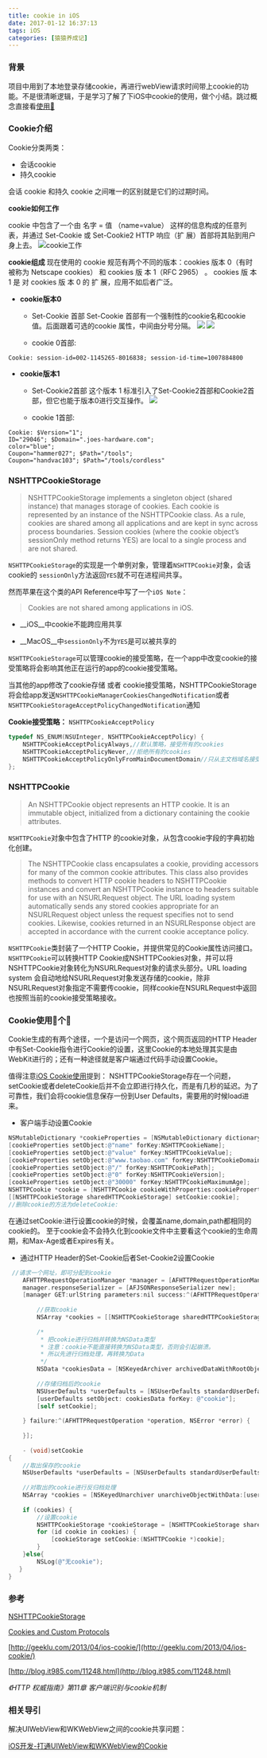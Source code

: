```yaml
---
title: cookie in iOS
date: 2017-01-12 16:37:13
tags: iOS
categories: [猿猿养成记]
---
```


### 背景
项目中用到了本地登录存储cookie，再进行webView请求时间带上cookie的功能。不是很清晰逻辑，于是学习了解了下iOS中cookie的使用，做个小结。跳过概念直接看[使用🌰](#example)

<!-- more -->

### Cookie介绍
Cookie分类两类：

* 会话cookie
* 持久cookie

会话 cookie 和持久 cookie 之间唯一的区别就是它们的过期时间。

__cookie如何工作__

cookie 中包含了一个由 名字 = 值 （name=value） 这样的信息构成的任意列表，并通过 Set-Cookie 或 Set-Cookie2 HTTP 响应（扩 展）首部将其贴到用户身上去。
![cookie工作](http://ojam5z7vg.bkt.clouddn.com/coldreading/jpg/cookie%E5%B7%A5%E4%BD%9C.png-blog)


__cookie组成__
现在使用的 cookie 规范有两个不同的版本：cookies 版本 0（有时被称为 Netscape cookies） 和 cookies 版 本 1（RFC 2965） 。 cookies 版 本 1 是 对 cookies 版 本 0 的 扩 展，应用不如后者广泛。

* __cookie版本0__
	* Set-Cookie 首部
Set-Cookie 首部有一个强制性的cookie名和cookie值。后面跟着可选的cookie 属性，中间由分号分隔。
![](http://ojam5z7vg.bkt.clouddn.com/coldreading/jpg/setcookie%E9%A6%96%E9%83%A81.png-blog)
![](http://ojam5z7vg.bkt.clouddn.com/coldreading/jpg/setcookie%E9%A6%96%E9%83%A82.png-blog)

	* cookie 0首部:

```
Cookie: session-id=002-1145265-8016838; session-id-time=1007884800
```

* __cookie版本1__ 
	* Set-Cookie2首部
这个版本 1 标准引入了Set-Cookie2首部和Cookie2首部，但它也能于版本0进行交互操作。
![](http://ojam5z7vg.bkt.clouddn.com/coldreading/jpg/setcookie2%E9%A6%96%E9%83%A8.png-blog)

	* cookie 1首部:

```
Cookie: $Version="1";
ID="29046"; $Domain=".joes-hardware.com";
color="blue";
Coupon="hammer027"; $Path="/tools";
Coupon="handvac103"; $Path="/tools/cordless"
```

### NSHTTPCookieStorage

> NSHTTPCookieStorage implements a singleton object (shared instance) that manages storage of cookies. Each cookie is represented by an instance of the NSHTTPCookie class. As a rule, cookies are shared among all applications and are kept in sync across process boundaries. Session cookies (where the cookie object’s sessionOnly method returns YES) are local to a single process and are not shared.

`NSHTTPCookieStorage`的实现是一个单例对象，管理着`NSHTTPCookie`对象，会话cookie的 `sessionOnly`方法返回`YES`就不可在进程间共享。

然而苹果在这个类的API Reference中写了一个`iOS Note`：
>Cookies are not shared among applications in iOS.

* __iOS__中cookie不能跨应用共享

* __MacOS__中`sessionOnly`不为`YES`是可以被共享的


`NSHTTPCookieStorage`可以管理cookie的接受策略，在一个app中改变cookie的接受策略将会影响其他正在运行的app的cookie接受策略。

当其他的app修改了cookie存储 或者 cookie接受策略，NSHTTPCookieStorage将会给app发送`NSHTTPCookieManagerCookiesChangedNotification`或者`NSHTTPCookieStorageAcceptPolicyChangedNotification`通知


__Cookie接受策略：__
`NSHTTPCookieAcceptPolicy`

``` objectivec
typedef NS_ENUM(NSUInteger, NSHTTPCookieAcceptPolicy) {
    NSHTTPCookieAcceptPolicyAlways,//默认策略，接受所有的cookies
    NSHTTPCookieAcceptPolicyNever,//拒绝所有的cookies
    NSHTTPCookieAcceptPolicyOnlyFromMainDocumentDomain//只从主文档域名接受cookies
};
```


### NSHTTPCookie

>An NSHTTPCookie object represents an HTTP cookie. It is an immutable object, initialized from a dictionary containing the cookie attributes.

`NSHTTPCookie`对象中包含了HTTP 的cookie对象，从包含cookie字段的字典初始化创建。

>The NSHTTPCookie class encapsulates a cookie, providing accessors for many of the common cookie attributes. This class also provides methods to convert HTTP cookie headers to NSHTTPCookie instances and convert an NSHTTPCookie instance to headers suitable for use with an NSURLRequest object. The URL loading system automatically sends any stored cookies appropriate for an NSURLRequest object unless the request specifies not to send cookies. Likewise, cookies returned in an NSURLResponse object are accepted in accordance with the current cookie acceptance policy.

`NSHTTPCookie`类封装了一个HTTP Cookie，并提供常见的Cookie属性访问接口。`NSHTTPCookie`可以转换HTTP Cookie成NSHTTPCookies对象，并可以将NSHTTPCookie对象转化为NSURLRequest对象的请求头部分。URL loading system 会自动地给NSURLRequest对象发送存储的cookie，除非NSURLRequest对象指定不需要传cookie，同样cookie在NSURLRequest中返回也按照当前的cookie接受策略接收。



### <span id = "example">Cookie使用💪个🌰</span>

Cookie生成的有两个途径，一个是访问一个网页，这个网页返回的HTTP Header中有Set-Cookie指令进行Cookie的设置，这里Cookie的本地处理其实是由WebKit进行的；还有一种途径就是客户端通过代码手动设置Cookie。

值得注意[iOS Cookie使用](http://geeklu.com/2013/04/ios-cookie/)提到：
NSHTTPCookieStorage存在一个问题，setCookie或者deleteCookie后并不会立即进行持久化，而是有几秒的延迟。为了可靠性，我们会将cookie信息保存一份到User Defaults，需要用的时候load进来。

* 客户端手动设置Cookie

``` objectivec
NSMutableDictionary *cookieProperties = [NSMutableDictionary dictionary];
[cookieProperties setObject:@"name" forKey:NSHTTPCookieName];
[cookieProperties setObject:@"value" forKey:NSHTTPCookieValue];
[cookieProperties setObject:@"www.taobao.com" forKey:NSHTTPCookieDomain];
[cookieProperties setObject:@"/" forKey:NSHTTPCookiePath];
[cookieProperties setObject:@"0" forKey:NSHTTPCookieVersion];
[cookieProperties setObject:@"30000" forKey:NSHTTPCookieMaximumAge];
NSHTTPCookie *cookie = [NSHTTPCookie cookieWithProperties:cookieProperties];
[[NSHTTPCookieStorage sharedHTTPCookieStorage] setCookie:cookie];
//删除cookie的方法为deleteCookie:

```

在通过setCookie:进行设置cookie的时候，会覆盖name,domain,path都相同的cookie的。 
至于cookie会不会持久化到cookie文件中主要看这个cookie的生命周期，和Max-Age或者Expires有关。

* 通过HTTP Header的Set-Cookie后者Set-Cookie2设置Cookie

``` objectivec
 //请求一个网址，即可分配到cookie
    AFHTTPRequestOperationManager *manager = [AFHTTPRequestOperationManager manager];
    manager.responseSerializer = [AFJSONResponseSerializer new];
    [manager GET:urlString parameters:nil success:^(AFHTTPRequestOperation *operation, id responseObject) {
 
        //获取cookie
        NSArray *cookies = [[NSHTTPCookieStorage sharedHTTPCookieStorage] cookies];
        
        /*
         * 把cookie进行归档并转换为NSData类型
         * 注意：cookie不能直接转换为NSData类型，否则会引起崩溃。
         * 所以先进行归档处理，再转换为Data
         */
        NSData *cookiesData = [NSKeyedArchiver archivedDataWithRootObject: [[NSHTTPCookieStorage sharedHTTPCookieStorage] cookies]];
 
        //存储归档后的cookie
        NSUserDefaults *userDefaults = [NSUserDefaults standardUserDefaults];
        [userDefaults setObject: cookiesData forKey: @"cookie"];
        [self setCookie];
        
    } failure:^(AFHTTPRequestOperation *operation, NSError *error) {
 
    }];
    
    - (void)setCookie
{
    //取出保存的cookie
    NSUserDefaults *userDefaults = [NSUserDefaults standardUserDefaults];
 
    //对取出的cookie进行反归档处理
    NSArray *cookies = [NSKeyedUnarchiver unarchiveObjectWithData:[userDefaults objectForKey:@"cookie"]];
 
    if (cookies) {
        //设置cookie
        NSHTTPCookieStorage *cookieStorage = [NSHTTPCookieStorage sharedHTTPCookieStorage];
        for (id cookie in cookies) {
            [cookieStorage setCookie:(NSHTTPCookie *)cookie];
        }
    }else{
        NSLog(@"无cookie");
   }  
}
```




### 参考

[NSHTTPCookieStorage](https://developer.apple.com/reference/foundation/nshttpcookiestorage)

[Cookies and Custom Protocols](https://developer.apple.com/library/prerelease/content/documentation/Cocoa/Conceptual/URLLoadingSystem/CookiesandCustomProtocols/CookiesandCustomProtocols.html)

[http://geeklu.com/2013/04/ios-cookie/](http://geeklu.com/2013/04/ios-cookie/)

[http://blog.it985.com/11248.html](http://blog.it985.com/11248.html)

_《HTTP 权威指南》第11章 客户端识别与cookie机制_

### 相关导引

解决UIWebView和WKWebView之间的cookie共享问题：

[iOS开发-打通UIWebView和WKWebView的Cookie](https://fengqiangboy.com/14611518603473.html)

